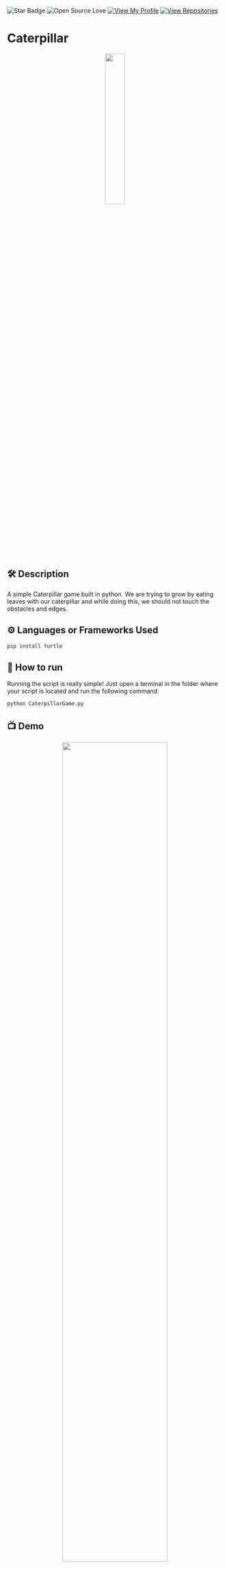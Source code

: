 ![Star Badge](https://img.shields.io/static/v1?label=%F0%9F%8C%9F&message=If%20Useful&style=style=flat&color=BC4E99)
![Open Source Love](https://badges.frapsoft.com/os/v1/open-source.svg?v=103)
[![View My Profile](https://img.shields.io/badge/View-My_Profile-green?logo=GitHub)](https://github.com/Memirdogan)
[![View Repositories](https://img.shields.io/badge/View-My_Repositories-blue?logo=GitHub)](https://github.com/Memirdogan?tab=repositories)

# Caterpillar
<p align="center">
<img src="https://github.com/Memirdogan/PythonEntranceApps/assets/66549233/748cb0fc-b329-49e5-8d4e-d9b0f218f387" width=30% height=30%>


## 🛠️ Description

A simple Caterpillar game built in python. We are trying to grow by eating leaves with our caterpillar and while doing this, we should not touch the obstacles and edges.

## ⚙️ Languages or Frameworks Used
```bash
pip install turtle
```

## 🌟 How to run
Running the script is really simple! Just open a terminal in the folder where your script is located and run the following command:
```sh
python CaterpillarGame.py
```

## 📺 Demo
<p align="center">
<img src="https://github.com/Memirdogan/PythonEntranceApps/assets/66549233/915ec857-8a54-452a-9258-378deae8ab64" width=70% height=70%>

thanks for repos that provide ideas with open source projects
